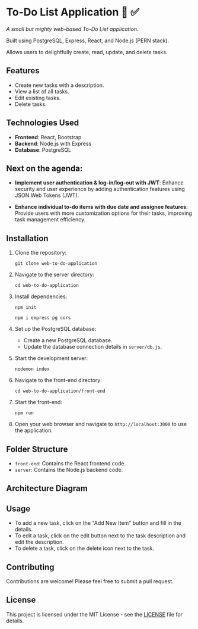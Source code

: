 # To-Do List Application 🚀 ✅

_A small but mighty web-based To-Do List application._

Built using PostgreSQL, Express, React, and Node.js (PERN stack). 

Allows users to delightfully create, read, update, and delete tasks.

## Features

- Create new tasks with a description.
- View a list of all tasks.
- Edit existing tasks.
- Delete tasks.

## Technologies Used

- **Frontend**: React, Bootstrap
- **Backend**: Node.js with Express
- **Database**: PostgreSQL

## Next on the agenda:

- **Implement user authentication & log-in/log-out with JWT**: Enhance security and user experience by adding authentication features using JSON Web Tokens (JWT).

- **Enhance individual to-do items with due date and assignee features**: Provide users with more customization options for their tasks, improving task management efficiency.

## Installation

1. Clone the repository:

    ```
    git clone web-to-do-application
    ```

2. Navigate to the server directory:

    ```
    cd web-to-do-application
    ```

3. Install dependencies:

    ```
    npm init
    ```
    ```
    npm i express pg cors
    ```

4. Set up the PostgreSQL database:
   
   - Create a new PostgreSQL database.
   - Update the database connection details in `server/db.js`.

5. Start the development server:

    ```
    nodemon index
    ```

6. Navigate to the front-end directory:

    ```
    cd web-to-do-application/front-end
    ```
    
7. Start the front-end:

   ```
   npm run
   ```

8.  Open your web browser and navigate to `http://localhost:3000` to use the application.

## Folder Structure

- `front-end`: Contains the React frontend code.
- `server`: Contains the Node.js backend code.

## Architecture Diagram

## Usage

- To add a new task, click on the "Add New Item" button and fill in the details.
- To edit a task, click on the edit button next to the task description and edit the description. 
- To delete a task, click on the delete icon next to the task.

## Contributing

Contributions are welcome! Please feel free to submit a pull request.

## License

This project is licensed under the MIT License - see the [LICENSE](LICENSE) file for details.
